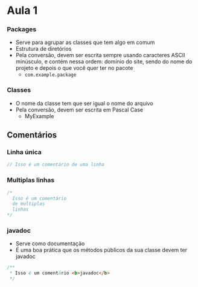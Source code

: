 # Aula 1

### Packages

- Serve para agrupar as classes que tem algo em comum
- Estrutura de diretórios
- Pela conversão, devem ser escrita sempre usando caracteres ASCII minúsculo, e contém nessa ordem: domínio do site, sendo do nome do projeto e depois o que você quer ter no pacote
    - `com.example.package`

### Classes

- O nome da classe tem que ser igual o nome do arquivo
- Pela conversão, devem ser escrita em Pascal Case
    - MyExample

## Comentários

### Linha única

```java
// Isso é um comentário de uma linha
```

### Multiplas linhas

```java
/*
  Isso é um comentário
  de multiplas
  linhas
*/
```

### javadoc

- Serve como documentação
- É uma boa prática que os métodos públicos da sua classe devem ter javadoc
```java
/**
 * Isso é um comentário <b>javadoc</b>
 */
```